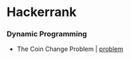 # Hackerrank

### Dynamic Programming
- The Coin Change Problem | [problem](https://www.hackerrank.com/challenges/coin-change/problem)
